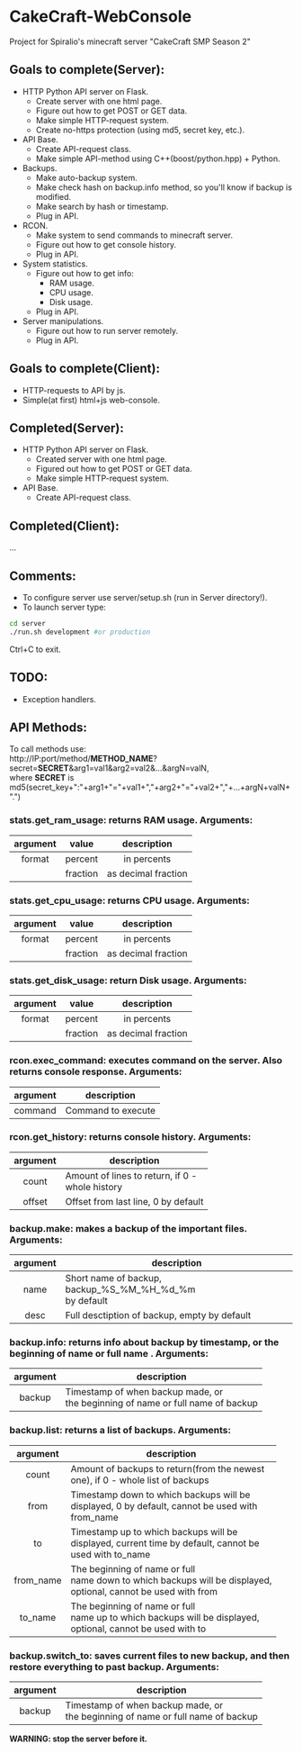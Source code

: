 # CakeCraft-WebConsole
Project for Spiralio's minecraft server "CakeCraft SMP Season 2"
## Goals to complete(Server):
- HTTP Python API server on Flask.
  * Create server with one html page.
  * Figure out how to get POST or GET data.
  * Make simple HTTP-request system.
  * Create no-https protection (using md5, secret key, etc.).
- API Base.
  * Create API-request class.
  * Make simple API-method using C++(boost/python.hpp) + Python.
- Backups.
  * Make auto-backup system.
  * Make check hash on backup.info method, so you'll know if backup is modified.
  * Make search by hash or timestamp.
  * Plug in API.
- RCON.
  * Make system to send commands to minecraft server.
  * Figure out how to get console history.
  * Plug in API.
- System statistics.
  * Figure out how to get info:
    - RAM usage.
    - CPU usage.
    - Disk usage.
  * Plug in API.
- Server manipulations.
  * Figure out how to run server remotely.
  * Plug in API.
## Goals to complete(Client):
- HTTP-requests to API by js.
- Simple(at first) html+js web-console.
## Completed(Server):
- HTTP Python API server on Flask.
  * Created server with one html page.
  * Figured out how to get POST or GET data.
  * Make simple HTTP-request system.
- API Base.
  * Create API-request class.
## Completed(Client):
...
## Comments:
- To configure server use server/setup.sh (run in Server directory!).
- To launch server type:
```bash
cd server
./run.sh development #or production
```
Ctrl+C to exit.
## TODO:
- Exception handlers.
## API Methods:
To call methods use:<br/>
http://IP:port/method/**METHOD_NAME**?secret=**SECRET**&arg1=val1&arg2=val2&...&argN=valN,<br/>
where **SECRET** is md5(secret_key+":"+arg1+"="+val1+","+arg2+"="+val2+","+...+argN+valN+".")
### **stats.get_ram_usage**: returns RAM usage. Arguments:

| argument |   value  | description         |
|:--------:|:--------:|:-------------------:|
|  format  |  percent | in percents         |
|          | fraction | as decimal fraction |

### **stats.get_cpu_usage**: returns CPU usage. Arguments:

| argument |   value  | description         |
|:--------:|:--------:|:-------------------:|
|  format  |  percent | in percents         |
|          | fraction | as decimal fraction |

### **stats.get_disk_usage**: return Disk usage. Arguments:

| argument |   value  | description         |
|:--------:|:--------:|:-------------------:|
|  format  |  percent | in percents         |
|          | fraction | as decimal fraction |

### **rcon.exec_command**: executes command on the server. Also returns console response. Arguments:

| argument | description |
|:--------:|-------------|
| command | Command to execute |

### **rcon.get_history**: returns console history. Arguments:

| argument | description |
|:--------:|-------------|
| count | Amount of lines to return, if 0 - <br/>whole history |
| offset | Offset from last line, 0 by default |

### **backup.make**: makes a backup of the important files. Arguments:

| argument | description |
|:--------:|-------------|
| name | Short name of backup, backup_%S_%M_%H_%d_%m <br/>by default |
| desc | Full desctiption of backup, empty by default |

### **backup.info**: returns info about backup by timestamp, or the beginning of name or full name . Arguments:
| argument | description |
|:--------:|-------------|
| backup | Timestamp of when backup made, or <br/>the beginning of name or full name of backup |

### **backup.list**: returns a list of backups. Arguments:

| argument | description |
|:--------:|-------------|
| count | Amount of backups to return(from the newest <br/>one), if 0 - whole list of backups |
| from | Timestamp down to which backups will be <br/>displayed, 0 by default, cannot be used with <br/>from_name |
| to | Timestamp up to which backups will be <br/>displayed, current time by default, cannot be <br/>used with to_name |
| from_name | The beginning of name or full <br/>name down to which backups will be displayed, <br/>optional, cannot be used with from |
| to_name | The beginning of name or full <br/>name up to which backups will be displayed, <br/>optional, cannot be used with to |


### **backup.switch_to**: saves current files to new backup, and then restore everything to past backup. Arguments:

| argument | description |
|:--------:|-------------|
| backup | Timestamp of when backup made, or <br/>the beginning of name or full name of backup |

**WARNING: stop the server before it.**
